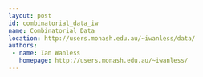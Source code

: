 ```yaml
---
layout: post
id: combinatorial_data_iw
name: Combinatorial Data
location: http://users.monash.edu.au/~iwanless/data/
authors:
 - name: Ian Wanless
   homepage: http://users.monash.edu.au/~iwanless/
---
```


